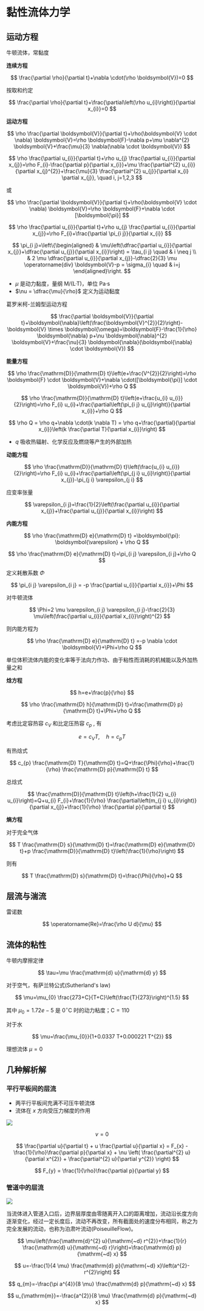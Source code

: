 # 黏性流体力学

## 运动方程

牛顿流体，常黏度

**连续方程**

$$
\frac{\partial \rho}{\partial t}+\nabla \cdot(\rho \boldsymbol{V})=0
$$

按取和约定

$$
\frac{\partial \rho}{\partial t}+\frac{\partial\left(\rho u_{i}\right)}{\partial x_{i}}=0
$$

**运动方程** 

$$
\rho \frac{\partial \boldsymbol{V}}{\partial t}+\rho(\boldsymbol{V} \cdot \nabla) \boldsymbol{V}=\rho \boldsymbol{F}-\nabla p+\mu \nabla^{2} \boldsymbol{V}+\frac{\mu}{3} \nabla(\nabla \cdot \boldsymbol{V})
$$

$$
\rho \frac{\partial u_{i}}{\partial t}+\rho u_{j} \frac{\partial u_{i}}{\partial x_{j}}=\rho F_{i}-\frac{\partial p}{\partial x_{i}}+\mu \frac{\partial^{2} u_{i}}{\partial x_{j}^{2}}+\frac{\mu}{3} \frac{\partial^{2} u_{j}}{\partial x_{i} \partial x_{j}}, \quad i, j=1,2,3
$$

或

$$
\rho \frac{\partial \boldsymbol{V}}{\partial t}+\rho(\boldsymbol{V} \cdot \nabla) \boldsymbol{V}=\rho \boldsymbol{F}+\nabla \cdot [\boldsymbol{\pi}]
$$


$$
\rho \frac{\partial u_{i}}{\partial t}+\rho u_{j} \frac{\partial u_{i}}{\partial x_{j}}=\rho F_{i}+\frac{\partial \pi_{i j}}{\partial x_{i}}
$$

$$
\pi_{i j}=\left\{\begin{aligned}
& \mu\left(\dfrac{\partial u_{i}}{\partial x_{j}}+\dfrac{\partial u_{j}}{\partial x_{i}}\right) = \tau_{i j} \quad & i \neq j \\
& 2 \mu \dfrac{\partial u_{i}}{\partial x_{j}}-\dfrac{2}{3} \mu \operatorname{div} \boldsymbol{V}-p = \sigma_{i} \quad & i=j
\end{aligned}\right.
$$

- $\mu$  是动力黏度，量纲 M/(L·T)，单位 Pa·s
- $\nu = \dfrac{\mu}{\rho}$  定义为运动黏度

葛罗米柯-兰姆型运动方程

$$
\frac{\partial \boldsymbol{V}}{\partial t}+\boldsymbol{\nabla}\left(\frac{\boldsymbol{V}^{2}}{2}\right)-\boldsymbol{V} \times \boldsymbol{\omega}=\boldsymbol{F}-\frac{1}{\rho} \boldsymbol{\nabla} p+\nu \boldsymbol{\nabla}^{2} \boldsymbol{V}+\frac{\nu}{3} \boldsymbol{\nabla}(\boldsymbol{\nabla} \cdot \boldsymbol{V})
$$

**能量方程**

$$
\rho \frac{\mathrm{D}}{\mathrm{D} t}\left(e+\frac{V^{2}}{2}\right)=\rho \boldsymbol{F} \cdot \boldsymbol{V}+\nabla \cdot([\boldsymbol{\pi}] \cdot \boldsymbol{V})+\rho Q
$$

$$
\rho \frac{\mathrm{D}}{\mathrm{D} t}\left(e+\frac{u_{i} u_{i}}{2}\right)=\rho F_{i} u_{i}+\frac{\partial\left(\pi_{i j} u_{j}\right)}{\partial x_{i}}+\rho Q
$$

$$
\rho Q = \rho q+\nabla \cdot(k \nabla T) = \rho q+\frac{\partial}{\partial x_{i}}\left(k \frac{\partial T}{\partial x_{i}}\right)
$$

- $q$ 吸收热辐射、化学反应及燃烧等产生的外部加热


**动能方程**

$$
\rho \frac{\mathrm{D}}{\mathrm{D} t}\left(\frac{u_{i} u_{i}}{2}\right)=\rho F_{i} u_{i}+\frac{\partial\left(\pi_{j i} u_{i}\right)}{\partial x_{j}}-\pi_{j i} \varepsilon_{j i}
$$

应变率张量

$$
\varepsilon_{i j}=\frac{1}{2}\left(\frac{\partial u_{i}}{\partial x_{j}}+\frac{\partial u_{j}}{\partial x_{i}}\right)
$$

**内能方程**

$$
\rho \frac{\mathrm{D} e}{\mathrm{D} t} =\boldsymbol{\pi}: \boldsymbol{\varepsilon} + \rho Q
$$

$$
\rho \frac{\mathrm{D} e}{\mathrm{D} t}=\pi_{i j} \varepsilon_{i j}+\rho Q
$$

定义耗散系数  $\Phi$

$$
\pi_{i j} \varepsilon_{i j} = -p \frac{\partial u_{i}}{\partial x_{i}}+\Phi
$$

对牛顿流体

$$
\Phi=2 \mu \varepsilon_{i j} \varepsilon_{i j}-\frac{2}{3} \mu\left(\frac{\partial u_{i}}{\partial x_{i}}\right)^{2}
$$

则内能方程为

$$
\rho \frac{\mathrm{D} e}{\mathrm{D} t} =-p \nabla \cdot \boldsymbol{V}+\Phi+\rho Q
$$

单位体积流体内能的变化率等于法向力作功、由于粘性而消耗的机械能以及外加热量之和

**焓方程**

$$
h=e+\frac{p}{\rho}
$$

$$
\rho \frac{\mathrm{D} h}{\mathrm{D} t}=\frac{\mathrm{D} p}{\mathrm{D} t}+\Phi+\rho Q
$$

考虑比定容热容  $c_{V}$  和比定压热容  $c_{p}$ , 有

$$
e=c_{V} T, \quad h=c_{p} T
$$

有热焓式

$$
c_{p} \frac{\mathrm{D} T}{\mathrm{D} t}=Q+\frac{\Phi}{\rho}+\frac{1}{\rho} \frac{\mathrm{D} p}{\mathrm{D} t}
$$

总焓式

$$
\frac{\mathrm{D}}{\mathrm{D} t}\left(h+\frac{1}{2} u_{i} u_{i}\right)=Q+u_{i} F_{i}+\frac{1}{\rho} \frac{\partial\left(m_{j i} u_{i}\right)}{\partial x_{j}}+\frac{1}{\rho} \frac{\partial p}{\partial t}
$$

**熵方程**

对于完全气体

$$
T \frac{\mathrm{D} s}{\mathrm{D} t}=\frac{\mathrm{D} e}{\mathrm{D} t}+p \frac{\mathrm{D}}{\mathrm{D} t}\left(\frac{1}{\rho}\right)
$$

则有

$$
T \frac{\mathrm{D} s}{\mathrm{D} t}=\frac{\Phi}{\rho}+Q
$$


## 层流与湍流

雷诺数

$$
\operatorname{Re}=\frac{\rho U d}{\mu}
$$

## 流体的粘性

牛顿内摩擦定律

$$
\tau=\mu \frac{\mathrm{d} u}{\mathrm{d} y}
$$

对于空气，有萨兰特公式(Sutherland's law)

$$
\mu=\mu_{0} \frac{273+C}{T+C}\left(\frac{T}{273}\right)^{1.5}
$$

其中  $\mu_{0}=1.72e-5$  是  $0^{\circ} \mathrm{C}$  时的动力粘度；$\mathrm{C}=110$

对于水

$$
\mu=\frac{\mu_{0}}{1+0.0337 T+0.000221 T^{2}}
$$

理想流体  $\mu=0$

## 几种解析解

### 平行平板间的层流

- 两平行平板间充满不可压牛顿流体
- 流体在  $x$  方向受压力梯度的作用

![](PasteImage/2023-11-06-13-16-36.png)

<!-- $$
\frac{\mathrm{d}^{2} u}{\mathrm{d} y^{2}}=\frac{1}{\mu} \frac{\mathrm{d} p}{\mathrm{d} x}
$$ -->

$$
v = 0
$$

$$
\frac{\partial u}{\partial t} + u \frac{\partial u}{\partial x} = F_{x} - \frac{1}{\rho}\frac{\partial p}{\partial x} + \nu \left( \frac{\partial^{2} u}{\partial x^{2}} + \frac{\partial^{2} u}{\partial y^{2}} \right)
$$

$$
F_{y} = \frac{1}{\rho}\frac{\partial p}{\partial y}
$$

### 管道中的层流

![](PasteImage/2023-11-06-13-21-54.png)

当流体进入管道入口后，边界层厚度由零随离开入口的距离增加，流动沿长度方向逐渐变化，经过一定长度后，流动不再改变，所有截面处的速度分布相同，称之为完全发展的流动，也称为泊肃叶流动(PoiseuilleFlow)。

$$
\mu\left(\frac{\mathrm{d}^{2} u}{\mathrm{~d} r^{2}}+\frac{1}{r} \frac{\mathrm{d} u}{\mathrm{~d} r}\right)=\frac{\mathrm{d} p}{\mathrm{~d} x}
$$

$$
u=-\frac{1}{4 \mu} \frac{\mathrm{d} p}{\mathrm{~d} x}\left(a^{2}-r^{2}\right)
$$

$$
q_{m}=-\frac{\pi a^{4}}{8 \mu} \frac{\mathrm{d} p}{\mathrm{~d} x}
$$

$$
u_{\mathrm{m}}=-\frac{a^{2}}{8 \mu} \frac{\mathrm{d} p}{\mathrm{~d} x}
$$